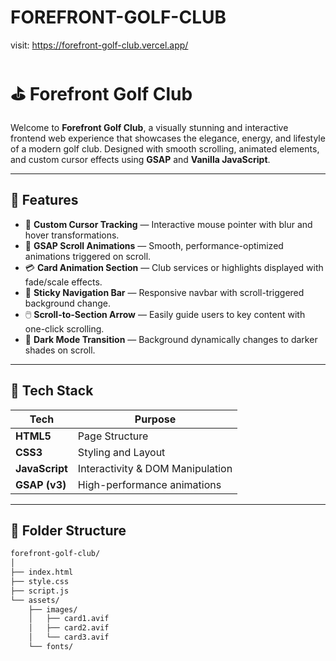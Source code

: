 # FOREFRONT-GOLF-CLUB 
visit:  https://forefront-golf-club.vercel.app/

# ⛳ Forefront Golf Club

Welcome to **Forefront Golf Club**, a visually stunning and interactive frontend web experience that showcases the elegance, energy, and lifestyle of a modern golf club. Designed with smooth scrolling, animated elements, and custom cursor effects using **GSAP** and **Vanilla JavaScript**.

---

## 🌟 Features

- 🎯 **Custom Cursor Tracking** — Interactive mouse pointer with blur and hover transformations.
- 🌈 **GSAP Scroll Animations** — Smooth, performance-optimized animations triggered on scroll.
- 💳 **Card Animation Section** — Club services or highlights displayed with fade/scale effects.
- 🧭 **Sticky Navigation Bar** — Responsive navbar with scroll-triggered background change.
- 🖱️ **Scroll-to-Section Arrow** — Easily guide users to key content with one-click scrolling.
- 🌌 **Dark Mode Transition** — Background dynamically changes to darker shades on scroll.

---

## 🚀 Tech Stack

| Tech            | Purpose                          |
|-----------------|----------------------------------|
| **HTML5**       | Page Structure                   |
| **CSS3**        | Styling and Layout               |
| **JavaScript**  | Interactivity & DOM Manipulation |
| **GSAP (v3)**   | High-performance animations      |

---

## 📂 Folder Structure

```bash
forefront-golf-club/
│
├── index.html
├── style.css
├── script.js
└── assets/
    ├── images/
    │   ├── card1.avif
    │   ├── card2.avif
    │   └── card3.avif
    └── fonts/
